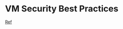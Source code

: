 # VM Security Best Practices

[Ref](https://docs.microsoft.com/en-gb/azure/security/fundamentals/iaas)